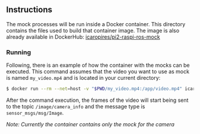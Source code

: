 ## Instructions

The mock processes will be run inside a Docker container. This directory contains the files used to build that container image.
The image is also already available in DockerHub: [icaropires/pi2-raspi-ros-mock](https://hub.docker.com/repository/docker/icaropires/pi2-raspi-ros-mock/general)

### Running

Following, there is an example of how the container with the mocks can be executed. This command assumes that
the video you want to use as mock is named `my_video.mp4` and is located in your current directory:

```bash
$ docker run --rm --net=host -v "$PWD/my_video.mp4:/app/video.mp4" icaropires/pi2-raspi-ros-mock
```

After the command execution, the frames of the video will start being sent to the topic `/image/camera_info`
and the message type is `sensor_msgs/msg/Image`.

_Note: Currently the container contains only the mock for the camera_
